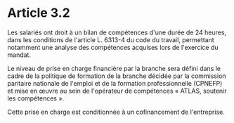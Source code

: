 # Article 3.2

Les salariés ont droit à un bilan de compétences d'une durée de 24 heures, dans les conditions de l'article L. 6313-4 du code du travail, permettant notamment une analyse des compétences acquises lors de l'exercice du mandat.

Le niveau de prise en charge financière par la branche sera défini dans le cadre de la politique de formation de la branche décidée par la commission paritaire nationale de l'emploi et de la formation professionnelle (CPNEFP) et mise en œuvre au sein de l'opérateur de compétences « ATLAS, soutenir les compétences ».

Cette prise en charge est conditionnée à un cofinancement de l'entreprise.

  
